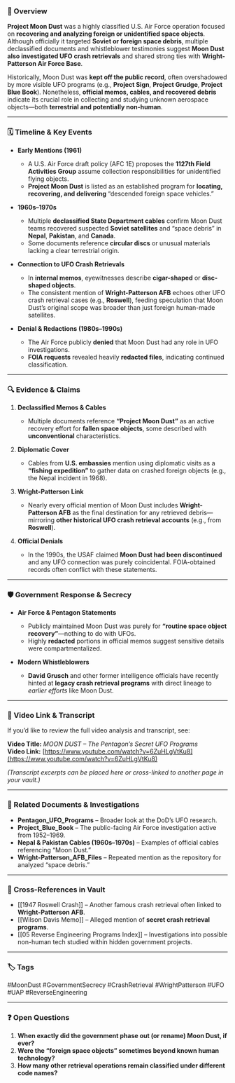 ### 📌 Overview

**Project Moon Dust** was a highly classified U.S. Air Force operation focused on **recovering and analyzing foreign or unidentified space objects**. Although officially it targeted **Soviet or foreign space debris**, multiple declassified documents and whistleblower testimonies suggest **Moon Dust also investigated UFO crash retrievals** and shared strong ties with **Wright-Patterson Air Force Base**.

Historically, Moon Dust was **kept off the public record**, often overshadowed by more visible UFO programs (e.g., **Project Sign**, **Project Grudge**, **Project Blue Book**). Nonetheless, **official memos, cables, and recovered debris** indicate its crucial role in collecting and studying unknown aerospace objects—both **terrestrial and potentially non-human**.

---

### 🗓 Timeline & Key Events

- **Early Mentions (1961)**
    
    - A U.S. Air Force draft policy (AFC 1E) proposes the **1127th Field Activities Group** assume collection responsibilities for unidentified flying objects.
    - **Project Moon Dust** is listed as an established program for **locating, recovering, and delivering** “descended foreign space vehicles.”
- **1960s–1970s**
    
    - Multiple **declassified State Department cables** confirm Moon Dust teams recovered suspected **Soviet satellites** and “space debris” in **Nepal**, **Pakistan**, and **Canada**.
    - Some documents reference **circular discs** or unusual materials lacking a clear terrestrial origin.
- **Connection to UFO Crash Retrievals**
    
    - In **internal memos**, eyewitnesses describe **cigar-shaped** or **disc-shaped objects**.
    - The consistent mention of **Wright-Patterson AFB** echoes other UFO crash retrieval cases (e.g., **Roswell**), feeding speculation that Moon Dust’s original scope was broader than just foreign human-made satellites.
- **Denial & Redactions (1980s–1990s)**
    
    - The Air Force publicly **denied** that Moon Dust had any role in UFO investigations.
    - **FOIA requests** revealed heavily **redacted files**, indicating continued classification.

---

### 🔍 Evidence & Claims

1. **Declassified Memos & Cables**
    
    - Multiple documents reference **“Project Moon Dust”** as an active recovery effort for **fallen space objects**, some described with **unconventional** characteristics.
2. **Diplomatic Cover**
    
    - Cables from **U.S. embassies** mention using diplomatic visits as a **“fishing expedition”** to gather data on crashed foreign objects (e.g., the Nepal incident in 1968).
3. **Wright-Patterson Link**
    
    - Nearly every official mention of Moon Dust includes **Wright-Patterson AFB** as the final destination for any retrieved debris—mirroring **other historical UFO crash retrieval accounts** (e.g., from **Roswell**).
4. **Official Denials**
    
    - In the 1990s, the USAF claimed **Moon Dust had been discontinued** and any UFO connection was purely coincidental. FOIA-obtained records often conflict with these statements.

---

### 🛡 Government Response & Secrecy

- **Air Force & Pentagon Statements**
    - Publicly maintained Moon Dust was purely for **“routine space object recovery”**—nothing to do with UFOs.
    - Highly **redacted** portions in official memos suggest sensitive details were compartmentalized.

- **Modern Whistleblowers**
    - **David Grusch** and other former intelligence officials have recently hinted at **legacy crash retrieval programs** with direct lineage to _earlier efforts_ like Moon Dust.

---

### 🎥 Video Link & Transcript

If you’d like to review the full video analysis and transcript, see:

**Video Title:** _MOON DUST – The Pentagon’s Secret UFO Programs_  
**Video Link:** [https://www.youtube.com/watch?v=6ZuHLgVtKu8](https://www.youtube.com/watch?v=6ZuHLgVtKu8)

_(Transcript excerpts can be placed here or cross-linked to another page in your vault.)_

---

### 📜 Related Documents & Investigations

- **Pentagon_UFO_Programs** – Broader look at the DoD’s UFO research.
- **Project_Blue_Book** – The public-facing Air Force investigation active from 1952–1969.
- **Nepal & Pakistan Cables (1960s–1970s)** – Examples of official cables referencing “Moon Dust.”
- **Wright-Patterson_AFB_Files** – Repeated mention as the repository for analyzed “space debris.”

---

### 🔗 Cross-References in Vault

- [[1947 Roswell Crash]] – Another famous crash retrieval often linked to **Wright-Patterson AFB**.
- [[Wilson Davis Memo]] – Alleged mention of **secret crash retrieval programs**.
- [[05 Reverse Engineering Programs Index]] – Investigations into possible non-human tech studied within hidden government projects.

---

### 🏷 Tags

#MoonDust #GovernmentSecrecy #CrashRetrieval #WrightPatterson #UFO #UAP #ReverseEngineering

---

### ❓ Open Questions

1. **When exactly did the government phase out (or rename) Moon Dust, if ever?**
2. **Were the “foreign space objects” sometimes beyond known human technology?**
3. **How many other retrieval operations remain classified under different code names?**